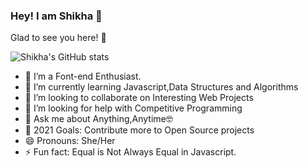 ### Hey! I am Shikha 👋
Glad to see you here! 🤩

![Shikha's GitHub stats](https://github-readme-stats.vercel.app/api?username=ishikharai&show_icons=true&theme=radical)



- 🔭 I’m a Font-end Enthusiast. 
- 🌱 I’m currently learning Javascript,Data Structures and Algorithms
- 👯 I’m looking to collaborate on Interesting Web Projects
- 🤔 I’m looking for help with Competitive Programming
- 💬 Ask me about Anything,Anytime🤓
-  🥅 2021 Goals: Contribute more to Open Source projects
- 😄 Pronouns: She/Her
- ⚡ Fun fact: Equal is Not Always Equal in Javascript.

